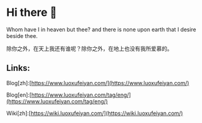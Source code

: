 # Hi there 👋

Whom have I in heaven but thee? and there is none upon earth that I desire beside thee.

除你之外，在天上我还有谁呢？除你之外，在地上也没有我所爱慕的。

## Links:

Blog[zh]:[https://www.luoxufeiyan.com/](https://www.luoxufeiyan.com/)

Blog[en]:[https://www.luoxufeiyan.com/tag/eng/](https://www.luoxufeiyan.com/tag/eng/)

Wiki[zh]:[https://wiki.luoxufeiyan.com/](https://wiki.luoxufeiyan.com/)

<!--
**luoxufeiyan/luoxufeiyan** is a ✨ _special_ ✨ repository because its `README.md` (this file) appears on your GitHub profile.

Here are some ideas to get you started:

- 🔭 I’m currently working on ...
- 🌱 I’m currently learning ...
- 👯 I’m looking to collaborate on ...
- 🤔 I’m looking for help with ...
- 💬 Ask me about ...
- 📫 How to reach me: ...
- 😄 Pronouns: ...
- ⚡ Fun fact: ...
-->
